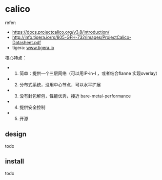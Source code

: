 # calico


refer:

- https://docs.projectcalico.org/v3.8/introduction/
- http://info.tigera.io/rs/805-GFH-732/images/ProjectCalico-Datasheet.pdf
- tigera:  www.tigera.io

核心特点：

- 1. 简单：提供一个三层网络（可以用IP-in-I ，或者结合flanne 实现overlay）
- 2. 分布式系统，没用中心节点，可以水平扩展
- 3. 没有封包解包，性能优秀，接近 bare-metal-performance
- 4. 提供安全控制
- 5. 开源

## design

todo

## install

todo


